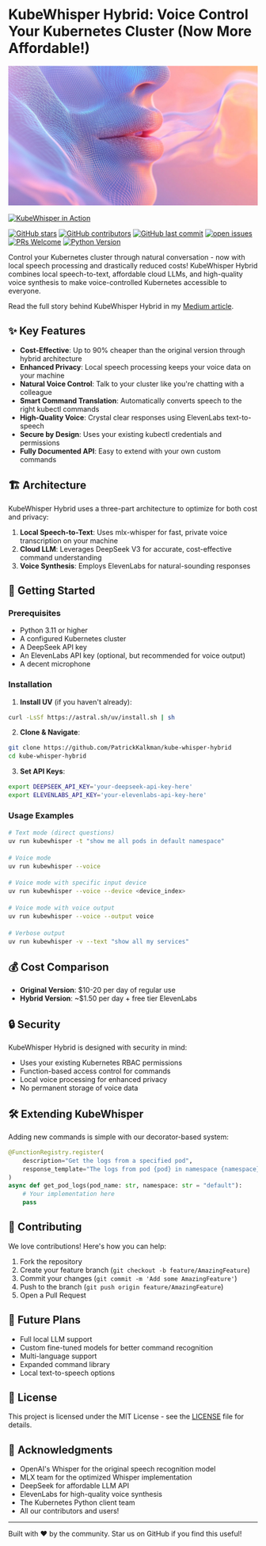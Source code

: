 # KubeWhisper Hybrid: Voice Control Your Kubernetes Cluster (Now More Affordable!)

![KubeWhisper Hybrid Cover](cover.jpg)

[![KubeWhisper in Action](https://img.youtube.com/vi/IaMOZ9jS8_Q/maxresdefault.jpg)](https://www.youtube.com/watch?v=IaMOZ9jS8_Q)

[![GitHub stars](https://img.shields.io/github/stars/PatrickKalkman/kube-whisper-hybrid)](https://github.com/PatrickKalkman/kube-whisper-hybrid/stargazers)
[![GitHub contributors](https://img.shields.io/github/contributors/PatrickKalkman/kube-whisper-hybrid)](https://github.com/PatrickKalkman/kube-whisper-hybrid/graphs/contributors)
[![GitHub last commit](https://img.shields.io/github/last-commit/PatrickKalkman/kube-whisper-hybrid)](https://github.com/PatrickKalkman/kube-whisper-hybrid)
[![open issues](https://img.shields.io/github/issues/PatrickKalkman/kube-whisper-hybrid)](https://github.com/PatrickKalkman/kube-whisper-hybrid/issues)
[![PRs Welcome](https://img.shields.io/badge/PRs-welcome-brightgreen.svg?style=flat-square)](https://makeapullrequest.com)
[![Python Version](https://img.shields.io/badge/python-3.11%2B-blue)](https://www.python.org/downloads/)

Control your Kubernetes cluster through natural conversation - now with local speech processing and drastically reduced costs! KubeWhisper Hybrid combines local speech-to-text, affordable cloud LLMs, and high-quality voice synthesis to make voice-controlled Kubernetes accessible to everyone.

Read the full story behind KubeWhisper Hybrid in my [Medium article](https://medium.com/p/70c9345eb8c3).

## ✨ Key Features

- **Cost-Effective**: Up to 90% cheaper than the original version through hybrid architecture
- **Enhanced Privacy**: Local speech processing keeps your voice data on your machine
- **Natural Voice Control**: Talk to your cluster like you're chatting with a colleague
- **Smart Command Translation**: Automatically converts speech to the right kubectl commands
- **High-Quality Voice**: Crystal clear responses using ElevenLabs text-to-speech
- **Secure by Design**: Uses your existing kubectl credentials and permissions
- **Fully Documented API**: Easy to extend with your own custom commands

## 🏗️ Architecture

KubeWhisper Hybrid uses a three-part architecture to optimize for both cost and privacy:

1. **Local Speech-to-Text**: Uses mlx-whisper for fast, private voice transcription on your machine
2. **Cloud LLM**: Leverages DeepSeek V3 for accurate, cost-effective command understanding
3. **Voice Synthesis**: Employs ElevenLabs for natural-sounding responses

## 🚀 Getting Started

### Prerequisites

- Python 3.11 or higher
- A configured Kubernetes cluster
- A DeepSeek API key
- An ElevenLabs API key (optional, but recommended for voice output)
- A decent microphone

### Installation

1. **Install UV** (if you haven't already):
```bash
curl -LsSf https://astral.sh/uv/install.sh | sh
```

2. **Clone & Navigate**:
```bash
git clone https://github.com/PatrickKalkman/kube-whisper-hybrid
cd kube-whisper-hybrid
```

3. **Set API Keys**:
```bash
export DEEPSEEK_API_KEY='your-deepseek-api-key-here'
export ELEVENLABS_API_KEY='your-elevenlabs-api-key-here'
```

### Usage Examples

```bash
# Text mode (direct questions)
uv run kubewhisper -t "show me all pods in default namespace"

# Voice mode
uv run kubewhisper --voice

# Voice mode with specific input device
uv run kubewhisper --voice --device <device_index>

# Voice mode with voice output
uv run kubewhisper --voice --output voice

# Verbose output
uv run kubewhisper -v --text "show all my services"
```

## 💰 Cost Comparison

- **Original Version**: $10-20 per day of regular use
- **Hybrid Version**: ~$1.50 per day + free tier ElevenLabs

## 🔒 Security

KubeWhisper Hybrid is designed with security in mind:

- Uses your existing Kubernetes RBAC permissions
- Function-based access control for commands
- Local voice processing for enhanced privacy
- No permanent storage of voice data

## 🛠️ Extending KubeWhisper

Adding new commands is simple with our decorator-based system:

```python
@FunctionRegistry.register(
    description="Get the logs from a specified pod",
    response_template="The logs from pod {pod} in namespace {namespace} are: {logs}"
)
async def get_pod_logs(pod_name: str, namespace: str = "default"):
    # Your implementation here
    pass
```

## 🤝 Contributing

We love contributions! Here's how you can help:

1. Fork the repository
2. Create your feature branch (`git checkout -b feature/AmazingFeature`)
3. Commit your changes (`git commit -m 'Add some AmazingFeature'`)
4. Push to the branch (`git push origin feature/AmazingFeature`)
5. Open a Pull Request

## 🔮 Future Plans

- Full local LLM support
- Custom fine-tuned models for better command recognition
- Multi-language support
- Expanded command library
- Local text-to-speech options

## 📄 License

This project is licensed under the MIT License - see the [LICENSE](LICENSE) file for details.

## 🙏 Acknowledgments

- OpenAI's Whisper for the original speech recognition model
- MLX team for the optimized Whisper implementation
- DeepSeek for affordable LLM API
- ElevenLabs for high-quality voice synthesis
- The Kubernetes Python client team
- All our contributors and users!

---

Built with ❤️ by the community. Star us on GitHub if you find this useful!
